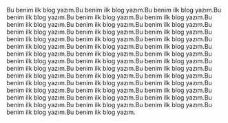 Bu benim ilk blog yazım.Bu benim ilk blog yazım.Bu benim ilk blog yazım.Bu benim ilk blog yazım.Bu benim ilk blog yazım.Bu benim ilk blog yazım.Bu benim ilk blog yazım.Bu benim ilk blog yazım.Bu benim ilk blog yazım.Bu benim ilk blog yazım.Bu benim ilk blog yazım.Bu benim ilk blog yazım.Bu benim ilk blog yazım.Bu benim ilk blog yazım.Bu benim ilk blog yazım.Bu benim ilk blog yazım.Bu benim ilk blog yazım.Bu benim ilk blog yazım.Bu benim ilk blog yazım.Bu benim ilk blog yazım.Bu benim ilk blog yazım.Bu benim ilk blog yazım.Bu benim ilk blog yazım.Bu benim ilk blog yazım.Bu benim ilk blog yazım.Bu benim ilk blog yazım.Bu benim ilk blog yazım.Bu benim ilk blog yazım.Bu benim ilk blog yazım.Bu benim ilk blog yazım.Bu benim ilk blog yazım.Bu benim ilk blog yazım.Bu benim ilk blog yazım.Bu benim ilk blog yazım.Bu benim ilk blog yazım.Bu benim ilk blog yazım.Bu benim ilk blog yazım.Bu benim ilk blog yazım.Bu benim ilk blog yazım.Bu benim ilk blog yazım.Bu benim ilk blog yazım.Bu benim ilk blog yazım.Bu benim ilk blog yazım.Bu benim ilk blog yazım.
